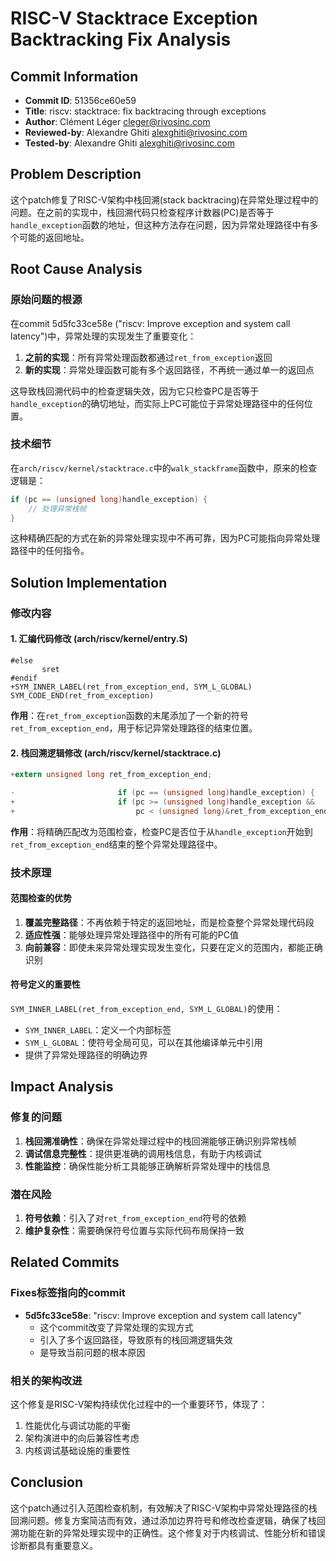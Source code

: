 # RISC-V Stacktrace Exception Backtracking Fix Analysis

## Commit Information
- **Commit ID**: 51356ce60e59
- **Title**: riscv: stacktrace: fix backtracing through exceptions
- **Author**: Clément Léger <cleger@rivosinc.com>
- **Reviewed-by**: Alexandre Ghiti <alexghiti@rivosinc.com>
- **Tested-by**: Alexandre Ghiti <alexghiti@rivosinc.com>

## Problem Description

这个patch修复了RISC-V架构中栈回溯(stack backtracing)在异常处理过程中的问题。在之前的实现中，栈回溯代码只检查程序计数器(PC)是否等于`handle_exception`函数的地址，但这种方法存在问题，因为异常处理路径中有多个可能的返回地址。

## Root Cause Analysis

### 原始问题的根源

在commit 5d5fc33ce58e ("riscv: Improve exception and system call latency")中，异常处理的实现发生了重要变化：

1. **之前的实现**：所有异常处理函数都通过`ret_from_exception`返回
2. **新的实现**：异常处理函数可能有多个返回路径，不再统一通过单一的返回点

这导致栈回溯代码中的检查逻辑失效，因为它只检查PC是否等于`handle_exception`的确切地址，而实际上PC可能位于异常处理路径中的任何位置。

### 技术细节

在`arch/riscv/kernel/stacktrace.c`中的`walk_stackframe`函数中，原来的检查逻辑是：

```c
if (pc == (unsigned long)handle_exception) {
    // 处理异常栈帧
}
```

这种精确匹配的方式在新的异常处理实现中不再可靠，因为PC可能指向异常处理路径中的任何指令。

## Solution Implementation

### 修改内容

#### 1. 汇编代码修改 (arch/riscv/kernel/entry.S)

```assembly
#else
       sret
#endif
+SYM_INNER_LABEL(ret_from_exception_end, SYM_L_GLOBAL)
SYM_CODE_END(ret_from_exception)
```

**作用**：在`ret_from_exception`函数的末尾添加了一个新的符号`ret_from_exception_end`，用于标记异常处理路径的结束位置。

#### 2. 栈回溯逻辑修改 (arch/riscv/kernel/stacktrace.c)

```c
+extern unsigned long ret_from_exception_end;

-                       if (pc == (unsigned long)handle_exception) {
+                       if (pc >= (unsigned long)handle_exception &&
+                           pc < (unsigned long)&ret_from_exception_end) {
```

**作用**：将精确匹配改为范围检查，检查PC是否位于从`handle_exception`开始到`ret_from_exception_end`结束的整个异常处理路径中。

### 技术原理

#### 范围检查的优势

1. **覆盖完整路径**：不再依赖于特定的返回地址，而是检查整个异常处理代码段
2. **适应性强**：能够处理异常处理路径中的所有可能的PC值
3. **向前兼容**：即使未来异常处理实现发生变化，只要在定义的范围内，都能正确识别

#### 符号定义的重要性

`SYM_INNER_LABEL(ret_from_exception_end, SYM_L_GLOBAL)`的使用：
- `SYM_INNER_LABEL`：定义一个内部标签
- `SYM_L_GLOBAL`：使符号全局可见，可以在其他编译单元中引用
- 提供了异常处理路径的明确边界

## Impact Analysis

### 修复的问题

1. **栈回溯准确性**：确保在异常处理过程中的栈回溯能够正确识别异常栈帧
2. **调试信息完整性**：提供更准确的调用栈信息，有助于内核调试
3. **性能监控**：确保性能分析工具能够正确解析异常处理中的栈信息

### 潜在风险

1. **符号依赖**：引入了对`ret_from_exception_end`符号的依赖
2. **维护复杂性**：需要确保符号位置与实际代码布局保持一致

## Related Commits

### Fixes标签指向的commit
- **5d5fc33ce58e**: "riscv: Improve exception and system call latency"
  - 这个commit改变了异常处理的实现方式
  - 引入了多个返回路径，导致原有的栈回溯逻辑失效
  - 是导致当前问题的根本原因

### 相关的架构改进
这个修复是RISC-V架构持续优化过程中的一个重要环节，体现了：
1. 性能优化与调试功能的平衡
2. 架构演进中的向后兼容性考虑
3. 内核调试基础设施的重要性

## Conclusion

这个patch通过引入范围检查机制，有效解决了RISC-V架构中异常处理路径的栈回溯问题。修复方案简洁而有效，通过添加边界符号和修改检查逻辑，确保了栈回溯功能在新的异常处理实现中的正确性。这个修复对于内核调试、性能分析和错误诊断都具有重要意义。